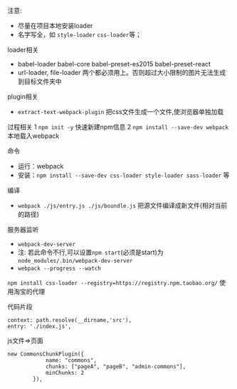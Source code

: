 注意:
* 尽量在项目本地安装loader
* 名字写全，如 `style-loader` `css-loader`等；

loader相关
* babel-loader babel-core babel-preset-es2015 babel-preset-react
* url-loader, file-loader 两个都必须用上。否则超过大小限制的图片无法生成到目标文件夹中

plugin相关
* `extract-text-webpack-plugin` 把css文件生成一个文件,使浏览器单独加载

过程相关
1 `npm init -y` 快速新建npm信息
2 `npm install --save-dev webpack`本地载入webpack

命令
* 运行：webpack
* 安装：`npm install --save-dev css-loader style-loader sass-loader` 等

编译
* `webpack ./js/entry.js ./js/boundle.js` 把源文件编译成新文件(相对当前的路径)

服务器监听
* `webpack-dev-server`
* 注: 若此命令不行,可以设置`npm start`(必须是start)为`node_modules/.bin/webpack-dev-server`
* `webpack --progress --watch`


`npm install css-loader --registry=https://registry.npm.taobao.org/` 使用淘宝的代理

代码片段
```
context: path.resolve(__dirname,'src'),
entry: './index.js',
```



js文件=>页面
```
new CommonsChunkPlugin({
			name: "commons",
			chunks: ["pageA", "pageB", "admin-commons"],
			minChunks: 2
		}),
```
